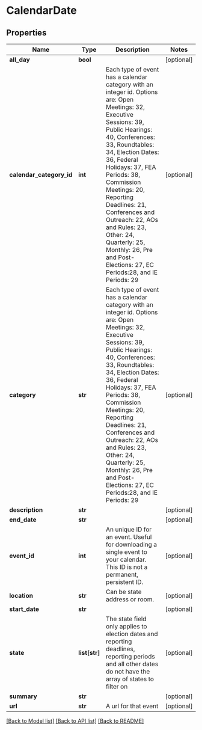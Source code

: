 # CalendarDate

## Properties
Name | Type | Description | Notes
------------ | ------------- | ------------- | -------------
**all_day** | **bool** |  | [optional] 
**calendar_category_id** | **int** |  Each type of event has a calendar category with an integer id. Options are: Open Meetings: 32, Executive Sessions: 39, Public Hearings: 40, Conferences: 33, Roundtables: 34, Election Dates: 36, Federal Holidays: 37, FEA Periods: 38, Commission Meetings: 20, Reporting Deadlines: 21, Conferences and Outreach: 22, AOs and Rules: 23, Other: 24, Quarterly: 25, Monthly: 26, Pre and Post-Elections: 27, EC Periods:28, and IE Periods: 29  | [optional] 
**category** | **str** |  Each type of event has a calendar category with an integer id. Options are: Open Meetings: 32, Executive Sessions: 39, Public Hearings: 40, Conferences: 33, Roundtables: 34, Election Dates: 36, Federal Holidays: 37, FEA Periods: 38, Commission Meetings: 20, Reporting Deadlines: 21, Conferences and Outreach: 22, AOs and Rules: 23, Other: 24, Quarterly: 25, Monthly: 26, Pre and Post-Elections: 27, EC Periods:28, and IE Periods: 29  | [optional] 
**description** | **str** |  | [optional] 
**end_date** | **str** |  | [optional] 
**event_id** | **int** | An unique ID for an event. Useful for downloading a single event to your calendar. This ID is not a permanent, persistent ID. | [optional] 
**location** | **str** |  Can be state address or room.  | [optional] 
**start_date** | **str** |  | [optional] 
**state** | **list[str]** | The state field only applies to election dates and reporting deadlines, reporting periods and all other dates do not have the array of states to filter on | [optional] 
**summary** | **str** |  | [optional] 
**url** | **str** |  A url for that event  | [optional] 

[[Back to Model list]](../README.md#documentation-for-models) [[Back to API list]](../README.md#documentation-for-api-endpoints) [[Back to README]](../README.md)


